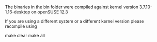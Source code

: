 
The binaries in the bin folder were compiled against kernel version 3.7.10-1.16-desktop on openSUSE 12.3

If you are using a different system or a different kernel version please recompile using

make clear
make all
